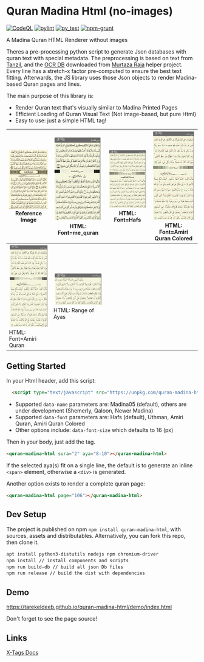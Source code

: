 # Quran Madina Html (no-images)

[![CodeQL](https://github.com/tarekeldeeb/quran-madina-html/actions/workflows/github-code-scanning/codeql/badge.svg)](https://github.com/tarekeldeeb/quran-madina-html/actions/workflows/github-code-scanning/codeql)
[![pylint](https://github.com/tarekeldeeb/quran-madina-html/actions/workflows/pylint.yml/badge.svg)](https://github.com/tarekeldeeb/quran-madina-html/actions/workflows/pylint.yml)
[![py_test](https://github.com/tarekeldeeb/quran-madina-html/actions/workflows/py_test.yml/badge.svg)](https://github.com/tarekeldeeb/quran-madina-html/actions/workflows/py_test.yml)
[![npm-grunt](https://github.com/tarekeldeeb/quran-madina-html/actions/workflows/npm-grunt.yml/badge.svg)](https://github.com/tarekeldeeb/quran-madina-html/actions/workflows/npm-grunt.yml)

A Madina Quran HTML Renderer without images

Theres a pre-processing python script to generate Json databases with quran text with special metadata. The preprocessing is based on text from [Tanzil](tanzil.net), and the [OCR DB](https://github.com/quran/ayah-detection) downloaded from [Murtaza Raja](https://github.com/murtraja/quran-android-images-helper) helper project.
Every line has a stretch-x factor pre-computed to ensure the best text fitting. Afterwards, the JS library uses those Json objects to render Madina-based Quran pages and lines.

The main purpose of this library is:

* Render Quran text that's visually similar to Madina Printed Pages
* Efficient Loading of Quran Visual Text (Not image-based, but pure Html)
* Easy to use: just a simple HTML tag!

| <img src="demo/img/p106-image.JPG" width="200px" alt="Demo"> <br />Reference Image | <img src="demo/img/p106-me_quran.JPG" width="200px" alt="Demo"> <br /> HTML: Font=me_quran |<img src="demo/img/p106-hafs.JPG" width="200px" alt="Demo"> <br />HTML: Font=Hafs |<img src="demo/img/p106-amiri-colored.JPG" width="200px" alt="Demo"> <br /> HTML: Font=Amiri Quran Colored |
| -------------------------------------------------------------------|--------------------------------------------------|-------------------------------------------------------------------|--------------------------------------------------|
| <img src="demo/img/p106-amiri.JPG" width="200px" alt="Demo"> <br />HTML: Font=Amiri Quran |  <img src="demo/img/p106-hafs-part.JPG" width="200px" alt="Demo"> <br /> HTML: Range of Ayas |

## Getting Started

In your Html header, add this script:

```html
  <script type="text/javascript" src="https://unpkg.com/quran-madina-html"></script>
```

* Supported ``data-name`` parameters are: Madina05 (default), others are under development (Shemerly, Qaloon, Newer Madina)
* Supported ``data-font`` parameters are: Hafs (default), Uthman, Amiri Quran, Amiri Quran Colored
* Other options include: ``data-font-size`` which defaults to 16 (px)

Then in your body, just add the tag.

```html
<quran-madina-html sura="2" aya="8-10"></quran-madina-html>
```

 If the selected aya(s) fit on a single line, the default is to generate an inline ``<span>`` element, otherwise a ``<div>`` is generated.

 Another option exists to render a complete quran page:

 ```html
<quran-madina-html page="106"></quran-madina-html>
```
  
## Dev Setup

The project is published on npm ``npm install quran-madina-html``, with sources, assets and distributables.
Alternatively, you can fork this repo, then clone it.

```bash
apt install python3-distutils nodejs npm chromium-driver
npm install // install components and scripts
npm run build-db // build all json Db files
npm run release // build the dist with dependencies

```

## Demo

<https://tarekeldeeb.github.io/quran-madina-html/demo/index.html>

Don't forget to see the page source!

## Links

[X-Tags Docs](http://x-tags.org/docs)
